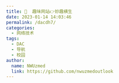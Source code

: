 ```yaml
---
title: 🤡  趣味网站👉妙趣横生
date: 2023-01-14 14:03:46
permalink: /dacdh7/
categories: 
  - 网络技术
tags: 
  - DAC
  - 导航
  - 校园
author: 
  name: NWUzmed
  link: https://github.com/nwuzmedoutlook
---
```


<ClientOnly>
  <Card :cardData="cardData0" :cardListSize=4 carTitlColor="#000" carHoverColor="#000" />
</ClientOnly>

<script>
export default {
  data() {
    return {
      cardData0: [
{id: "0", cardSrc: "https://youquhome.com/", cardImgSrc: "https://api.xinac.net/icon/?url=https://youquhome.com/", cardName: "有趣网址之家", cardContent: "收藏全球最有趣的网站",},
{cardSrc: "https://fuun.fun/", cardImgSrc: "https://api.xinac.net/icon/?url=https://fuun.fun/", cardName: "FUUN.FUN", cardContent: "奇趣网站收藏家",},
{cardSrc: "https://shadiao.app/", cardImgSrc: "https://api.xinac.net/icon/?url=https://shadiao.app/", cardName: "沙雕APP", cardContent: "沙雕导航",},
{cardSrc: "https://www.fabiaoqing.com/", cardImgSrc: "https://api.xinac.net/icon/?url=https://www.fabiaoqing.com/", cardName: "发表情", cardContent: "最大的表情包下载及制作网站",},
{cardSrc: "https://www.diydoutu.com/", cardImgSrc: "https://api.xinac.net/icon/?url=https://www.diydoutu.com/", cardName: "DIY斗图表情", cardContent: "gif在线制作_梗图制作_斗图表情包在线制作_装逼恶搞表情制作_表情斗图_表情君_表情仓库",},
{cardSrc: "http://weshineapp.com/", cardImgSrc: "https://api.xinac.net/icon/?url=http://weshineapp.com/", cardName: "闪萌", cardContent: "全球最大的中文GIF搜索引擎 - gif搜索_动图搜索_gif_动图_表情_斗图",},
{cardSrc: "https://flipanim.com/", cardImgSrc: "https://api.xinac.net/icon/?url=https://flipanim.com/", cardName: "FlipAnim", cardContent: "create flipbook animations online!",},
{cardSrc: "http://www.xnet.se/fd/", cardImgSrc: "https://api.xinac.net/icon/?url=http://www.xnet.se/fd/", cardName: "Hype Magazine", cardContent: "File Destructor 2.0",},
{cardSrc: "https://www.foldnfly.com/", cardImgSrc: "https://api.xinac.net/icon/?url=https://www.foldnfly.com/", cardName: "Fold 'N Fly", cardContent: "Paper Airplane Folding Instructions",},
{cardSrc: "http://www.zefrank.com/", cardImgSrc: "https://api.xinac.net/icon/?url=http://www.zefrank.com/", cardName: "ze's page", cardContent: "MANY HAVE COME，BUT I LIKE YOU THE BEST!",},
{cardSrc: "http://aiism.com/art_filter/index.html", cardImgSrc: "https://api.xinac.net/icon/?url=http://aiism.com/art_filter/index.html", cardName: "Aiism", cardContent: "人工智能艺术处理",},
{cardSrc: "https://m-journal.org/", cardImgSrc: "https://api.xinac.net/icon/?url=https://m-journal.org/", cardName: "M-Journal", cardContent: "将Wikipedia页面变成引文极多的学术论文",},
{cardSrc: "https://drrr.com/", cardImgSrc: "https://api.xinac.net/icon/?url=https://drrr.com/", cardName: "DOLLARS", cardContent: "在线聊天室",},
{cardSrc: "http://chat.vvvip.top/", cardImgSrc: "https://api.xinac.net/icon/?url=http://chat.vvvip.top/", cardName: "现实君", cardContent: "实时聊天室",},
{cardSrc: "https://ncase.me/", cardImgSrc: "https://api.xinac.net/icon/?url=https://ncase.me/", cardName: "It's Nicky Case!", cardContent: "THINGS YOU CAN PLAY",},
{cardSrc: "https://worlds-highest-website.com/", cardImgSrc: "https://api.xinac.net/icon/?url=https://worlds-highest-website.com/", cardName: "世界最高的网页", cardContent: "一个CSS实验",},
{cardSrc: "https://blueballfixed.ytmnd.com/", cardImgSrc: "https://api.xinac.net/icon/?url=https://blueballfixed.ytmnd.com/", cardName: "YTMND", cardContent: "Blue Ball Machine (fixed)",},
{cardSrc: "https://www.rainymood.com/", cardImgSrc: "https://api.xinac.net/icon/?url=https://www.rainymood.com/", cardName: "Rainy Mood", cardContent: "Rain Sounds • Sleep & Study",},
{cardSrc: "http://weavesilk.com/", cardImgSrc: "https://api.xinac.net/icon/?url=http://weavesilk.com/", cardName: "Silk", cardContent: "Interactive Generative Art",},
{cardSrc: "https://anvaka.github.io/city-roads/", cardImgSrc: "https://api.xinac.net/icon/?url=https://anvaka.github.io/city-roads/", cardName: "city roads", cardContent: "This website renders every single road within a city",},
{cardSrc: "https://geektyper.com/", cardImgSrc: "https://api.xinac.net/icon/?url=https://geektyper.com/", cardName: "GEEKTyper", cardContent: "Hacking Simulator",},
{cardSrc: "https://www.iplaysoft.com/hackertyper.html", cardImgSrc: "https://api.xinac.net/icon/?url=https://www.iplaysoft.com/hackertyper.html", cardName: "NEO Hacker Typer", cardContent: "不懂代码也能当黑客，9种模式任你选择",},
{cardSrc: "https://hackertyper.net/", cardImgSrc: "https://api.xinac.net/icon/?url=https://hackertyper.net/", cardName: "Hacker Typer", cardContent: "Created in 2011, Hacker Typer arose from a simple desire to look like the stereotypical hacker in movies and pop culture.",},
{cardSrc: "https://cybermap.kaspersky.com/", cardImgSrc: "https://api.xinac.net/icon/?url=https://cybermap.kaspersky.com/", cardName: "MAP | Kaspersky", cardContent: "Cyberthreat real-time map",},
{cardSrc: "https://hack.chat/", cardImgSrc: "https://api.xinac.net/icon/?url=https://hack.chat/", cardName: "hack.chat", cardContent: "a minimal, distraction-free chat application.",},
{cardSrc: "http://www.chromoscope.net/", cardImgSrc: "https://api.xinac.net/icon/?url=http://www.chromoscope.net/", cardName: "Chromoscope", cardContent: "赋予你从长至射电波，短到伽马射线的宽谱 可视能力，带你领略银河系和宇宙深处的风光。",},
{cardSrc: "https://cosmos.chinaso.com/music_arrangement.html?language=&amp;lid=8&amp;pid=38", cardImgSrc: "https://api.xinac.net/icon/?url=https://cosmos.chinaso.com/music_arrangement.html?language=&amp;lid=8&amp;pid=38", cardName: "太空搜索", cardContent: "太空交响乐",},
{cardSrc: "http://www.dnbwg.com/", cardImgSrc: "https://api.xinac.net/icon/?url=http://www.dnbwg.com/", cardName: "网页里的电脑博物馆", cardContent: "老古董计算机模拟器、经典游戏",},
{cardSrc: "https://www.cbaigui.com/", cardImgSrc: "https://api.xinac.net/icon/?url=https://www.cbaigui.com/", cardName: "知妖", cardContent: "中国妖怪百集",},
{cardSrc: "https://theuselessweb.com/", cardImgSrc: "https://api.xinac.net/icon/?url=https://theuselessweb.com/", cardName: "The Useless Web", cardContent: "TAKE ME TO ANOTHER USELESS WEBSITE",},
{cardSrc: "http://www.the-useless.website/", cardImgSrc: "https://api.xinac.net/icon/?url=http://www.the-useless.website/", cardName: "The Useless Websites", cardContent: "A list of useless websites",},
{cardSrc: "https://longdogechallenge.com/", cardImgSrc: "https://api.xinac.net/icon/?url=https://longdogechallenge.com/", cardName: "The Long Doge Challenge", cardContent: "Your doge is wow wow long You have collected 24 wows",},
{cardSrc: "http://www.nows.fun/", cardImgSrc: "https://api.xinac.net/icon/?url=http://www.nows.fun/", cardName: "毒鸡汤", cardContent: "壮士可要来一碗！",},
{cardSrc: "https://chp.shadiao.app/", cardImgSrc: "https://api.xinac.net/icon/?url=https://chp.shadiao.app/", cardName: "彩虹屁生成器", cardContent: "彩虹屁生成器",},
{cardSrc: "https://hectorsalamanca.com/", cardImgSrc: "https://api.xinac.net/icon/?url=https://hectorsalamanca.com/", cardName: "Ding Ding", cardContent: "一个铃铛",},
{cardSrc: "http://www.sanger.dk/", cardImgSrc: "https://api.xinac.net/icon/?url=http://www.sanger.dk/", cardName: "sanger", cardContent: "点开会有一只狗在舔你屏幕",},
{cardSrc: "https://isitchristmas.com/", cardImgSrc: "https://api.xinac.net/icon/?url=https://isitchristmas.com/", cardName: "Is it Christmas?", cardContent: "一年只有一天显示是",},
{cardSrc: "http://www.ouaismaisbon.ch/", cardImgSrc: "https://api.xinac.net/icon/?url=http://www.ouaismaisbon.ch/", cardName: "Ouais Mais Bon", cardContent: "把鼠标放到三个人脑袋上，会有不同的表情",},
{cardSrc: "http://www.clicktoremove.com/", cardImgSrc: "https://api.xinac.net/icon/?url=http://www.clicktoremove.com/", cardName: "Click to Remove Text", cardContent: "把鼠标放到字上，字会飞哦",},
{cardSrc: "http://www.leduchamp.com/", cardImgSrc: "https://api.xinac.net/icon/?url=http://www.leduchamp.com/", cardName: "collection of jan aman", cardContent: "会转的自行车",},
{cardSrc: "http://www.muchbetterthanthis.com/", cardImgSrc: "https://api.xinac.net/icon/?url=http://www.muchbetterthanthis.com/", cardName: "muchbetterthanthis", cardContent: "邪恶的同学会联想到邪恶的事",},
{cardSrc: "http://www.koalastothemax.com/", cardImgSrc: "https://api.xinac.net/icon/?url=http://www.koalastothemax.com/", cardName: "Koalas to the Max dot Com", cardContent: "卵细胞分裂，最后形成一对考拉母子",},
{cardSrc: "https://www.leekspin.com/", cardImgSrc: "https://api.xinac.net/icon/?url=https://www.leekspin.com/", cardName: "LEEKSPIN DOT COM", cardContent: "她就不停的甩葱",},
{cardSrc: "https://nullingthevoid.com/", cardImgSrc: "https://api.xinac.net/icon/?url=https://nullingthevoid.com/", cardName: "Nulling the Void", cardContent: "能点中的都会爆炸",},
{cardSrc: "http://www.fallingfalling.com/", cardImgSrc: "https://api.xinac.net/icon/?url=http://www.fallingfalling.com/", cardName: "fallingfalling", cardContent: "感觉你在跨栏",},
{cardSrc: "https://chrismckenzie.com/", cardImgSrc: "https://api.xinac.net/icon/?url=https://chrismckenzie.com/", cardName: "chrismckenzie", cardContent: "跟着你的鼠标转",},
{cardSrc: "http://www.staggeringbeauty.com/", cardImgSrc: "https://api.xinac.net/icon/?url=http://www.staggeringbeauty.com/", cardName: "Staggering Beauty", cardContent: "一个超具魔性的黑头",},
{cardSrc: "https://neal.fun/", cardImgSrc: "https://api.xinac.net/icon/?url=https://neal.fun/", cardName: "Neal.fun", cardContent: "Bringing back the weird web",},
{cardSrc: "https://wangyasai.github.io/designtools.html", cardImgSrc: "https://api.xinac.net/icon/?url=https://wangyasai.github.io/designtools.html", cardName: "Yasai的设计工具", cardContent: "用P5.js做的一些小工具",},
{cardSrc: "http://www.spielzeugz.de/lab/", cardImgSrc: "https://api.xinac.net/icon/?url=http://www.spielzeugz.de/lab/", cardName: "spielzeugz.de/lab", cardContent: "spielzeugz.de/lab",},
{cardSrc: "http://findingho.me/", cardImgSrc: "https://api.xinac.net/icon/?url=http://findingho.me/", cardName: "Finding Home", cardContent: "AN AUDIO VISUAL JOURNEY.",},
{cardSrc: "http://fff.cmiscm.com/#!/main", cardImgSrc: "https://api.xinac.net/icon/?url=http://fff.cmiscm.com/#!/main", cardName: "Form Follows Function", cardContent: "绚丽的 HTML5 互动体验网站",},
{cardSrc: "https://mp.weixin.qq.com/s?__biz=MzI0ODkxNTQ2Ng==&amp;mid=2247484165&amp;idx=4&amp;sn=1f00aeb98f821e9c476ce8e2bf47c1b4&amp;chksm=e9983060deefb97614e33189a1ce77150b6009bd5a2eacb89cad82b8e9e361c3cce029c01f95&amp;mpshare=1&amp;scene=23&amp;srcid=07018Cf8vSrD1zshMmw6YxMI&amp;sharer_sharetime=1625116397994&amp;sharer_shareid=4bd6ca1811ddbfed9a53195955832634#rd", cardImgSrc: "https://api.xinac.net/icon/?url=https://mp.weixin.qq.com/s?__biz=MzI0ODkxNTQ2Ng==&amp;mid=2247484165&amp;idx=4&amp;sn=1f00aeb98f821e9c476ce8e2bf47c1b4&amp;chksm=e9983060deefb97614e33189a1ce77150b6009bd5a2eacb89cad82b8e9e361c3cce029c01f95&amp;mpshare=1&amp;scene=23&amp;srcid=07018Cf8vSrD1zshMmw6YxMI&amp;sharer_sharetime=1625116397994&amp;sharer_shareid=4bd6ca1811ddbfed9a53195955832634#rd", cardName: "爱求图壁纸二维码", cardContent: "小哥哥小姐姐你们好啊",},
{cardSrc: "https://www.slapkirk.com/", cardImgSrc: "https://api.xinac.net/icon/?url=https://www.slapkirk.com/", cardName: "Slap Kirk", cardContent: "打脸",},
{cardSrc: "https://paveldogreat.github.io/WebGL-Fluid-Simulation/", cardImgSrc: "https://api.xinac.net/icon/?url=https://paveldogreat.github.io/WebGL-Fluid-Simulation/", cardName: "WebGL Fluid Simulation", cardContent: "流体模拟",},
{cardSrc: "https://fakeupdate.net/", cardImgSrc: "https://api.xinac.net/icon/?url=https://fakeupdate.net/", cardName: "FakeUpdate", cardContent: "Fake Windows Update Screens",},
{cardSrc: "https://bruno-simon.com/", cardImgSrc: "https://api.xinac.net/icon/?url=https://bruno-simon.com/", cardName: "BS赛车", cardContent: "_🚗___________________",},
{cardSrc: "https://thispersondoesnotexist.com/", cardImgSrc: "https://api.xinac.net/icon/?url=https://thispersondoesnotexist.com/", cardName: "This Person Does Not Exist", cardContent: "AI生成人脸，刷新一次变一次",},
{cardSrc: "https://rockpaperscissors.ai/", cardImgSrc: "https://api.xinac.net/icon/?url=https://rockpaperscissors.ai/", cardName: "Rock Paper Scissors | Afiniti", cardContent: "跟机器人玩石头剪子布",},
{cardSrc: "https://ac.yunyoujun.cn/#/", cardImgSrc: "https://api.xinac.net/icon/?url=https://ac.yunyoujun.cn/#/", cardName: "便携小空调", cardContent: "为你的夏日带去 清凉 ！",},
{cardSrc: "https://claycoffee.github.io/wbwwb/", cardImgSrc: "https://api.xinac.net/icon/?url=https://claycoffee.github.io/wbwwb/", cardName: "claycoffee", cardContent: "我们变成了我们所看到的",},
{cardSrc: "http://emojisandearthporn.com/", cardImgSrc: "https://api.xinac.net/icon/?url=http://emojisandearthporn.com/", cardName: "Emojis & Earth Porn", cardContent: "寻找不动的emoji并点击",},
{cardSrc: "https://dadlaughbutton.com/", cardImgSrc: "https://api.xinac.net/icon/?url=https://dadlaughbutton.com/", cardName: "Dad Laugh Button", cardContent: "Because why the hell not?",},
{cardSrc: "http://www.sketchswap.com/", cardImgSrc: "https://api.xinac.net/icon/?url=http://www.sketchswap.com/", cardName: "Sketch Swap", cardContent: "一画换一画",},
{cardSrc: "http://chishenme.xyz/", cardImgSrc: "https://api.xinac.net/icon/?url=http://chishenme.xyz/", cardName: "中午吃什么", cardContent: "中午吃什么，吃这个！",},
{cardSrc: "http://www.planecrashinfo.com/", cardImgSrc: "https://api.xinac.net/icon/?url=http://www.planecrashinfo.com/", cardName: "Image", cardContent: "航空事故信息",},
{cardSrc: "https://pluvior.com/", cardImgSrc: "https://api.xinac.net/icon/?url=https://pluvior.com/", cardName: "Ambient rain simulator for pluviophiles.", cardContent: "窗外夜雨Relaxing sound of rain.",},
{cardSrc: "https://apocalyptic.netlify.app/", cardImgSrc: "https://api.xinac.net/icon/?url=https://apocalyptic.netlify.app/", cardName: "canvas", cardContent: "Lightning storm with rain",},
{cardSrc: "https://eitheryoulikebaconoryourewrong.com/", cardImgSrc: "https://api.xinac.net/icon/?url=https://eitheryoulikebaconoryourewrong.com/", cardName: "烤肉网", cardContent: "减肥者深夜意志力挑战网",},
{cardSrc: "http://kaseidis.gitee.io/interesting_gadgets/marketing_generator/index.htm", cardImgSrc: "https://api.xinac.net/icon/?url=http://kaseidis.gitee.io/interesting_gadgets/marketing_generator/index.htm", cardName: "营销号生成器", cardContent: "狗屁不通",},
{cardSrc: "https://webglsamples.org/", cardImgSrc: "https://api.xinac.net/icon/?url=https://webglsamples.org/", cardName: "WebGL Samples", cardContent: "This is collection of WebGL Samples.",},
{cardSrc: "http://oos.moxiecode.com/js_webgl/spring/", cardImgSrc: "https://api.xinac.net/icon/?url=http://oos.moxiecode.com/js_webgl/spring/", cardName: "Spring", cardContent: "Spring3D森林",},
{cardSrc: "https://www.underseacat.com/", cardImgSrc: "https://api.xinac.net/icon/?url=https://www.underseacat.com/", cardName: "海底猫的异世界", cardContent: "在这里，寻找奇妙体验~",},
{cardSrc: "https://www.skylinewebcams.com/", cardImgSrc: "https://api.xinac.net/icon/?url=https://www.skylinewebcams.com/", cardName: "SkylineWebcams", cardContent: "全球高清实况摄像头！",},
{cardSrc: "https://starrior.com/", cardImgSrc: "https://api.xinac.net/icon/?url=https://starrior.com/", cardName: "Starrior Web Design", cardContent: "星际穿越模拟器",},
{cardSrc: "https://www.incredibox.com/demo/", cardImgSrc: "https://api.xinac.net/icon/?url=https://www.incredibox.com/demo/", cardName: "Incredibox", cardContent: "音乐生成器",},
{cardSrc: "https://littlealchemy2.com/", cardImgSrc: "https://api.xinac.net/icon/?url=https://littlealchemy2.com/", cardName: "Little Alchemy 2", cardContent: "土、空气、岩浆、灰尘和水等合成",},
{cardSrc: "https://typatone.com/", cardImgSrc: "https://api.xinac.net/icon/?url=https://typatone.com/", cardName: "Typatone", cardContent: "音乐键盘",},
{cardSrc: "https://joshworth.com/#", cardImgSrc: "https://api.xinac.net/icon/?url=https://joshworth.com/#", cardName: "Josh Worth Art & Design", cardContent: "Creative direction for the interactive age",},
{cardSrc: "https://zty.pe/", cardImgSrc: "https://api.xinac.net/icon/?url=https://zty.pe/", cardName: "ZType", cardContent: "Typing Game - Type to Shoot",},
{cardSrc: "https://learningmusic.ableton.com/zh-Hans/", cardImgSrc: "https://api.xinac.net/icon/?url=https://learningmusic.ableton.com/zh-Hans/", cardName: "Learning Music (Beta)", cardContent: "开始音乐创作之旅",},
{cardSrc: "http://kyaru-connect.ayaya.tw/", cardImgSrc: "https://api.xinac.net/icon/?url=http://kyaru-connect.ayaya.tw/", cardName: "接頭霸王", cardContent: "换头术",},
{cardSrc: "https://www.adultswim.com/etcetera/elastic-man/app.html", cardImgSrc: "https://api.xinac.net/icon/?url=https://www.adultswim.com/etcetera/elastic-man/app.html", cardName: "Elastic Face", cardContent: "扯脸",},
{cardSrc: "http://2017.makemepulse.com/", cardImgSrc: "https://api.xinac.net/icon/?url=http://2017.makemepulse.com/", cardName: "2017 Make Me Pulse", cardContent: "GREAT IDEAS ARE MADE TO BE EXPERIENCED",},
{cardSrc: "http://www.secaibi.com/howbigisspace/", cardImgSrc: "https://api.xinac.net/icon/?url=http://www.secaibi.com/howbigisspace/", cardName: "天空有多高", cardContent: "地球万岁! 太阳系万岁!",},
{cardSrc: "https://www.meteorshowers.org/", cardImgSrc: "https://api.xinac.net/icon/?url=https://www.meteorshowers.org/", cardName: "Meteor showers as seen from space", cardContent: "太空流星雨",},
{cardSrc: "https://happyhappyhardcore.com/", cardImgSrc: "https://api.xinac.net/icon/?url=https://happyhappyhardcore.com/", cardName: "happy happy hardcore", cardContent: "就是表情雨",},
{cardSrc: "https://dccxi.com/trust/", cardImgSrc: "https://api.xinac.net/icon/?url=https://dccxi.com/trust/", cardName: "信任的进化", cardContent: "信任游戏",},
{cardSrc: "https://ncase.me/crowds/zh-CN.html", cardImgSrc: "https://api.xinac.net/icon/?url=https://ncase.me/crowds/zh-CN.html", cardName: "群体的智慧与愚蠢", cardContent: "群体的智慧与愚蠢",},
{cardSrc: "https://www.wzlinux.com/1/", cardImgSrc: "https://api.xinac.net/icon/?url=https://www.wzlinux.com/1/", cardName: "CodePen", cardContent: "In progress breakout game",},
{cardSrc: "https://everysecond.io/", cardImgSrc: "https://api.xinac.net/icon/?url=https://everysecond.io/", cardName: "Every Second", cardContent: "每一秒这个世界上都会发生非常多的事情",},
{cardSrc: "https://www.visualcapitalist.com/", cardImgSrc: "https://api.xinac.net/icon/?url=https://www.visualcapitalist.com/", cardName: "Visual Capitalist", cardContent: "力图通过数据来纠正你的视觉，让你看清这个世界",},
{cardSrc: "http://liferestart.syaro.io/public/index.html", cardImgSrc: "https://api.xinac.net/icon/?url=http://liferestart.syaro.io/public/index.html", cardName: "Life Restart", cardContent: "人生重开模拟器",},
{cardSrc: "https://nuclearsecrecy.com/nukemap/", cardImgSrc: "https://api.xinac.net/icon/?url=https://nuclearsecrecy.com/nukemap/", cardName: "NUKEMAP by Alex Wellerstein", cardContent: "核武器爆炸模拟器",},
{cardSrc: "https://mrdoob.com/#/157/spin_painter", cardImgSrc: "https://api.xinac.net/icon/?url=https://mrdoob.com/#/157/spin_painter", cardName: "Mr.doob | Spin Painter", cardContent: "一个简单的旋转视频制作网站",},
{cardSrc: "https://www.thiswebsitewillselfdestruct.com/", cardImgSrc: "https://api.xinac.net/icon/?url=https://www.thiswebsitewillselfdestruct.com/", cardName: "This Website Will Self Destruct", cardContent: "你不发帖我就自毁网站",},
{cardSrc: "https://29a.ch/", cardImgSrc: "https://api.xinac.net/icon/?url=https://29a.ch/", cardName: "29a.ch", cardContent: "Jonas Wagner",},
{cardSrc: "http://if.caiyunai.com/dream/#/", cardImgSrc: "https://api.xinac.net/icon/?url=http://if.caiyunai.com/dream/#/", cardName: "彩云小梦尝鲜版", cardContent: "AI智障写作",},
{cardSrc: "https://houxu.app/", cardImgSrc: "https://api.xinac.net/icon/?url=https://houxu.app/", cardName: "后续", cardContent: "有记忆的新闻，持续追踪热点新闻",},
{cardSrc: "https://salaryfly.com/", cardImgSrc: "https://api.xinac.net/icon/?url=https://salaryfly.com/", cardName: "Salaryfly", cardContent: "互联网公司职级薪资福利对比",},
{cardSrc: "https://strobe.cool/", cardImgSrc: "https://api.xinac.net/icon/?url=https://strobe.cool/", cardName: "Strobe Illusion", cardContent: "幻觉制造",},
{cardSrc: "https://userinyerface.com/game.html", cardImgSrc: "https://api.xinac.net/icon/?url=https://userinyerface.com/game.html", cardName: "User Inyerface", cardContent: "反人类UI网站",},
      ],
    };
  },
};
</script>
